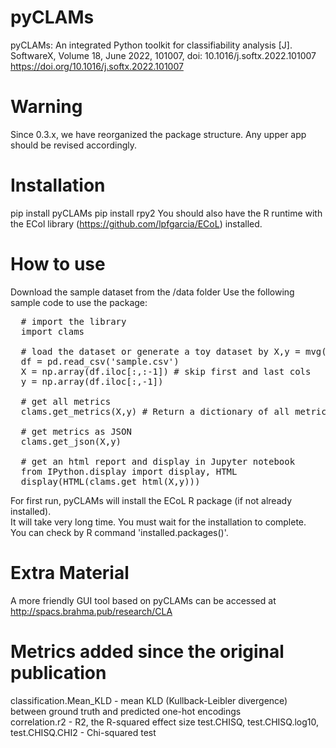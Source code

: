 # pyCLAMs

pyCLAMs: An integrated Python toolkit for classifiability analysis [J]. SoftwareX, Volume 18, June 2022, 101007, doi: 10.1016/j.softx.2022.101007  
https://doi.org/10.1016/j.softx.2022.101007

# Warning

Since 0.3.x, we have reorganized the package structure. Any upper app should be revised accordingly.

# Installation 

pip install pyCLAMs
pip install rpy2
You should also have the R runtime with the ECol library (https://github.com/lpfgarcia/ECoL) installed.

# How to use 

Download the sample dataset from the /data folder
Use the following sample code to use the package:

<pre>
  # import the library
  import clams

  # load the dataset or generate a toy dataset by X,y = mvg(md = 2)
  df = pd.read_csv('sample.csv')
  X = np.array(df.iloc[:,:-1]) # skip first and last cols
  y = np.array(df.iloc[:,-1])

  # get all metrics
  clams.get_metrics(X,y) # Return a dictionary of all metrics

  # get metrics as JSON
  clams.get_json(X,y)

  # get an html report and display in Jupyter notebook
  from IPython.display import display, HTML
  display(HTML(clams.get_html(X,y)))
</pre>

For first run, pyCLAMs will install the ECoL R package (if not already installed).  
It will take very long time. You must wait for the installation to complete.  
You can check by R command 'installed.packages()'.

# Extra Material
A more friendly GUI tool based on pyCLAMs can be accessed at http://spacs.brahma.pub/research/CLA

# Metrics added since the original publication

classification.Mean_KLD - mean KLD (Kullback-Leibler divergence) between ground truth and predicted one-hot encodings  
correlation.r2 - R2, the R-squared effect size
test.CHISQ, test.CHISQ.log10, test.CHISQ.CHI2 - Chi-squared test
